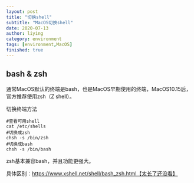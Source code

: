 ```yaml
---
layout: post
title: "切换shell"
subtitle: "MacOS切换shell"
date: 2020-07-13
author: liying
category: environment
tags: [environment,MacOS]
finished: true 
---
```

## bash & zsh

通常MacOS默认的终端是bash，也是MacOS早期使用的终端，MacOS10.15后，官方推荐使用zsh（Z shell）。

切换终端方法

```shell
#查看可用shell
cat /etc/shells
#切换成zsh
chsh -s /bin/zsh
#切换成bash
chsh -s /bin/bash

```

zsh基本兼容bash，并且功能更强大。

具体区别：https://www.xshell.net/shell/bash_zsh.html【太长了还没看】